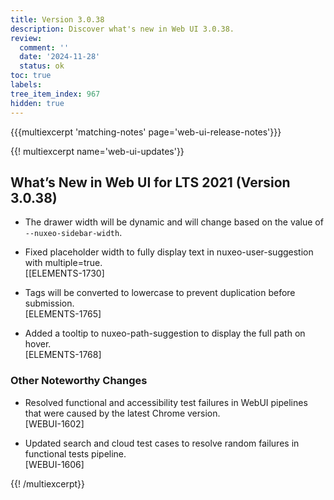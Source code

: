 ```yaml
---
title: Version 3.0.38
description: Discover what's new in Web UI 3.0.38.
review:
  comment: ''
  date: '2024-11-28'
  status: ok
toc: true
labels:
tree_item_index: 967
hidden: true
---
```


{{{multiexcerpt 'matching-notes' page='web-ui-release-notes'}}}

{{! multiexcerpt name='web-ui-updates'}}

## What’s New in Web UI for LTS 2021 (Version 3.0.38)

- The drawer width will be dynamic and will change based on the value of `--nuxeo-sidebar-width`.<br/>

- Fixed placeholder width to fully display text in nuxeo-user-suggestion with multiple=true.<br/>[[ELEMENTS-1730]

- Tags will be converted to lowercase to prevent duplication before submission.<br/>[ELEMENTS-1765]

- Added a tooltip to nuxeo-path-suggestion to display the full path on hover.<br/>[ELEMENTS-1768]

### Other Noteworthy Changes

- Resolved functional and accessibility test failures in WebUI pipelines that were caused by the latest Chrome version.<br/>[WEBUI-1602]

- Updated search and cloud test cases to resolve random failures in functional tests pipeline.<br/>[WEBUI-1606]


{{! /multiexcerpt}}
